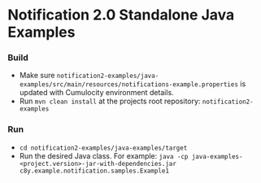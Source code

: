 # Notification 2.0 Standalone Java Examples

### Build

* Make sure `notification2-examples/java-examples/src/main/resources/notifications-example.properties` is updated with Cumulocity environment details.
* Run `mvn clean install` at the projects root repository: `notification2-examples`

### Run

* `cd notification2-examples/java-examples/target`
* Run the desired Java class. For example:
`java -cp java-examples-<project.version>-jar-with-dependencies.jar c8y.example.notification.samples.Example1`